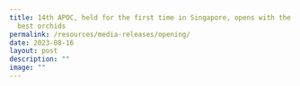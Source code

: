 ```yaml
---
title: 14th APOC, held for the first time in Singapore, opens with the region’s
  best orchids
permalink: /resources/media-releases/opening/
date: 2023-08-16
layout: post
description: ""
image: ""
---
```

